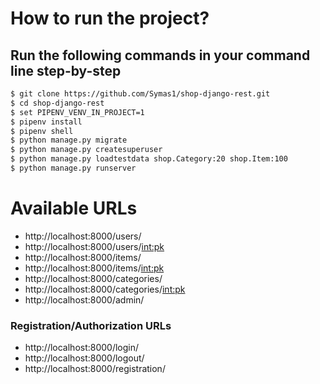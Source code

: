 # How to run the project?
## Run the following commands in your command line step-by-step
```sh
$ git clone https://github.com/Symas1/shop-django-rest.git
$ cd shop-django-rest
$ set PIPENV_VENV_IN_PROJECT=1
$ pipenv install
$ pipenv shell
$ python manage.py migrate
$ python manage.py createsuperuser
$ python manage.py loadtestdata shop.Category:20 shop.Item:100
$ python manage.py runserver
```
# Available URLs
- http://localhost:8000/users/
- http://localhost:8000/users/<int:pk>
- http://localhost:8000/items/
- http://localhost:8000/items/<int:pk>
- http://localhost:8000/categories/
- http://localhost:8000/categories/<int:pk>
- http://localhost:8000/admin/
### Registration/Authorization URLs
- http://localhost:8000/login/
- http://localhost:8000/logout/
- http://localhost:8000/registration/